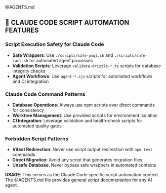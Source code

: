 @AGENTS.md

## 🤖 CLAUDE CODE SCRIPT AUTOMATION FEATURES

### Script Execution Safety for Claude Code

- **Safe Wrappers**: Use `./scripts/safe-psql.sh` and `./scripts/safe-curl.sh` for automated agent processes
- **Validation Scripts**: Leverage `validate-drizzle-*.ts` scripts for database integrity checks
- **Agent Workflows**: Use `agent-*.cjs` scripts for automated workflows and CI integration

### Claude Code Command Patterns

- **Database Operations**: Always use npm scripts over direct commands for consistency
- **Worktree Management**: Use provided scripts for environment isolation
- **CI Integration**: Leverage validation and health-check scripts for automated quality gates

### Forbidden Script Patterns

- **Vitest Redirection**: Never use script output redirection with `npm test` commands
- **Direct Migration**: Avoid any script that generates migration files
- **Unsafe Database**: Never bypass safe wrappers in automated contexts

**USAGE**: This serves as the Claude Code specific script automation context. The @AGENTS.md file provides general script documentation for any AI agent.